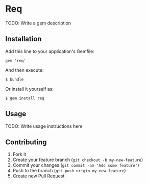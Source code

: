 # Req

TODO: Write a gem description

## Installation

Add this line to your application's Gemfile:

    gem 'req'

And then execute:

    $ bundle

Or install it yourself as:

    $ gem install req

## Usage

TODO: Write usage instructions here

## Contributing

1. Fork it
2. Create your feature branch (`git checkout -b my-new-feature`)
3. Commit your changes (`git commit -am 'Add some feature'`)
4. Push to the branch (`git push origin my-new-feature`)
5. Create new Pull Request
